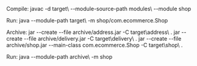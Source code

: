Compile:
javac -d target\ --module-source-path modules\ --module shop

Run:
java --module-path target\ -m shop/com.ecommerce.Shop


Archive:
jar --create --file archive/address.jar -C target\address\ .
jar --create --file archive/delivery.jar -C target\delivery\ .
jar --create --file archive/shop.jar --main-class com.ecommerce.Shop -C target\shop\ .

Run:
java --module-path archive\ -m shop